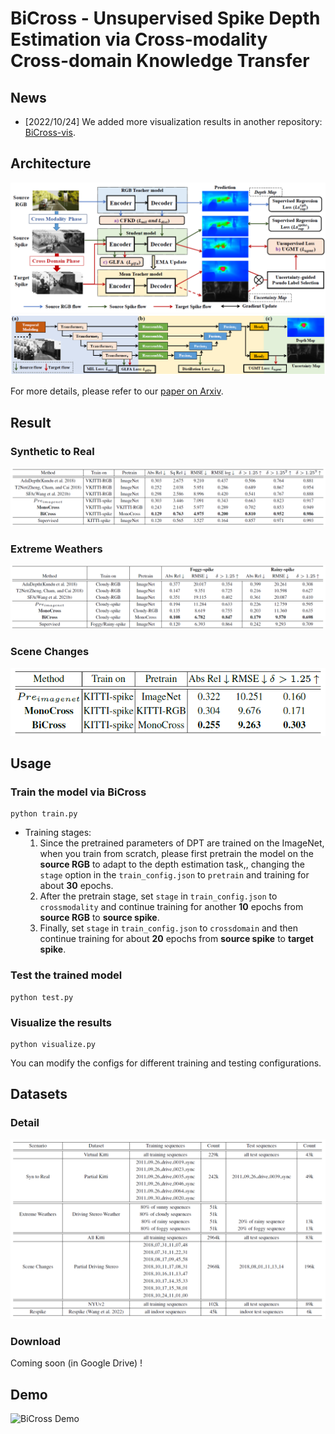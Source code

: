 # BiCross - Unsupervised Spike Depth Estimation via Cross-modality Cross-domain Knowledge Transfer

## News

* [2022/10/24] We added more visualization results in another repository: [BiCross-vis](https://github.com/Theia-4869/BiCross-vis).

## Architecture

![BiCross Framework](images/framework.png)
![BiCross Structure](images/structure.png)

For more details, please refer to our [paper on Arxiv](https://arxiv.org/abs/2208.12527).


## Result

### Synthetic to Real

![Synthetic to Real Result](images/synthetic2real.png)

### Extreme Weathers

![Extreme Weathers Result](images/extremeweathers.png)

### Scene Changes

![Scene Changes Result](images/scenechanges.png)

## Usage

### Train the model via BiCross
```
python train.py
```

 - Training stages:
    1. Since the pretrained parameters of DPT are trained on the ImageNet, when you train from scratch, please first pretrain the model on the **source RGB** to adapt to the depth estimation task,, changing the `stage` option in the `train_config.json` to `pretrain` and training for about **30** epochs.
    2. After the pretrain stage, set `stage` in `train_config.json` to `crossmodality` and continue training for another **10** epochs from **source RGB** to **source spike**.
    3. Finally, set `stage` in `train_config.json` to `crossdomain` and then continue training for about **20** epochs from **source spike** to **target spike**.

### Test the trained model
```
python test.py
```

### Visualize the results
```
python visualize.py
```


You can modify the configs for different training and testing configurations.

## Datasets

### Detail

![BiCross Datasets](images/dataset.png)

### Download

Coming soon (in Google Drive) !

## Demo

![BiCross Demo](demo/demo.gif)
